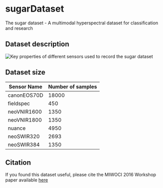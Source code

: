 # sugarDataset
The sugar dataset - A multimodal hyperspectral dataset for classification and research

## Dataset description

![Key properties of different sensors used to record the sugar dataset](https://user-images.githubusercontent.com/10350518/155928889-362f41d8-a49a-4f77-827a-c049be1f836d.png)

## Dataset size

| Sensor Name | Number of samples |
|---|---|
| canonEOS70D | 18000 |
| fieldspec | 450 |
| neoVNIR1600 | 1350 |
| neoVNIR1800 | 1350 |
| nuance | 4950 |
| neoSWIR320 | 2693 |
| neoSWIR384 | 1350 |

## Citation
If you found this dataset useful, please cite the MIWOCI 2016 Workshop paper available [here](http://www.cs.rug.nl/~biehl/Publications/sugar_2016.pdf)
